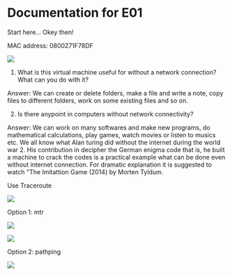 # Documentation for E01

Start here... Okey then!

MAC address: 0800271F78DF

![](/documentation/E01/Lubuntu.JPG)

1. What is this virtual machine useful for without a network connection? What can you do with it?

Answer: We can create or delete folders, make a file and write a note, copy files to different folders, work on some existing files and so on.

2. Is there anypoint in computers without network connectivity?

Answer: We can work on many softwares and make new programs, do mathematical calculations, play games, watch movies or listen to musics etc. We all know what Alan turing did without the internet during the world war 2. His contribution in decipher the German enigma code that is, he built a machine to crack the codes is a practical example what can be done even without internet connection. For dramatic explanation it is suggested to watch "The Imitattion Game (2014) by Morten Tyldum.

Use Traceroute

![](/documentation/E01/traceroute.JPG)

Option 1: mtr

![](/documentation/E01/mtr1.JPG)

![](/documentation/E01/mtr2.JPG)

Option 2: pathping

![](/documentation/E01/pathping.JPG)

